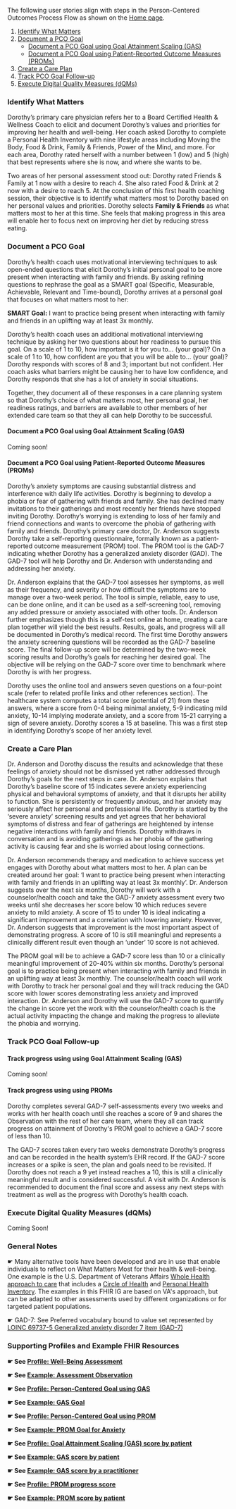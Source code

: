 The following user stories align with steps in the Person-Centered Outcomes Process Flow as shown on the [Home page](index.html).

1. [Identify What Matters](#identify-what-matters)
1. [Document a PCO Goal](#document-a-pco-goal)
   * [Document a PCO Goal using Goal Attainment Scaling (GAS)](#document-a-pco-goal-using-goal-attainment-scaling-gas)
   * [Document a PCO Goal using Patient-Reported Outcome Measures (PROMs)](#document-a-pco-goal-using-patient-reported-outcome-measures-proms)
1. [Create a Care Plan](#create-a-care-plan)
1. [Track PCO Goal Follow-up](#track-pco-goal-follow-up)
1. [Execute Digital Quality Measures (dQMs)](#execute-digital-quality-measures-dqms)

### Identify What Matters

Dorothy’s primary care physician refers her to a Board Certified Health & Wellness Coach to elicit and document Dorothy’s values and priorities for improving her health and well-being. Her coach asked Dorothy to complete a Personal Health Inventory with nine lifestyle areas including Moving the Body, Food & Drink, Family & Friends, Power of the Mind, and more. For each area, Dorothy rated herself with a number between 1 (low) and 5 (high) that best represents where she is now, and where she wants to be.

Two areas of her personal assessment stood out: Dorothy rated Friends & Family at 1 now with a desire to reach 4. She also rated Food & Drink at 2 now with a desire to reach 5. At the conclusion of this first health coaching session, their objective is to identify what matters most to Dorothy based on her personal values and priorities. Dorothy selects **Family & Friends** as what matters most to her at this time. She feels that making progress in this area will enable her to focus next on improving her diet by reducing stress eating.

### Document a PCO Goal

Dorothy’s health coach uses motivational interviewing techniques to ask open-ended questions that elicit Dorothy’s initial personal goal to be more present when interacting with family and friends. By asking refining questions to rephrase the goal as a SMART goal (Specific, Measurable, Achievable, Relevant and Time-bound), Dorothy arrives at a personal goal that focuses on what matters most to her:

**SMART Goal:** I want to practice being present when interacting with family and friends in an uplifting way at least 3x monthly.

Dorothy’s health coach uses an additional motivational interviewing technique by asking her two questions about her readiness to pursue this goal. On a scale of 1 to 10, how important is it for you to… (your goal)?  On a scale of 1 to 10, how confident are you that you will be able to… (your goal)? Dorothy responds with scores of 8 and 3; important but not confident. Her coach asks what barriers might be causing her to have low confidence, and Dorothy responds that she has a lot of anxiety in social situations.

Together, they document all of these responses in a care planning system so that Dorothy’s choice of what matters most, her personal goal, her readiness ratings, and barriers are available to other members of her extended care team so that they all can help Dorothy to be successful.

#### Document a PCO Goal using Goal Attainment Scaling (GAS)

Coming soon!

#### Document a PCO Goal using Patient-Reported Outcome Measures (PROMs)

Dorothy’s anxiety symptoms are causing substantial distress and interference with daily life activities. Dorothy is beginning to develop a phobia or fear of gathering with friends and family. She has declined many invitations to their gatherings and most recently her friends have stopped inviting Dorothy. Dorothy’s worrying is extending to loss of her family and friend connections and wants to overcome the phobia of gathering with family and friends. Dorothy’s primary care doctor, Dr. Anderson suggests Dorothy take a self-reporting questionnaire, formally known as a patient-reported outcome measurement (PROM) tool. The PROM tool is the GAD-7 indicating whether Dorothy has a generalized anxiety disorder (GAD). The GAD-7 tool will help Dorothy and Dr. Anderson with understanding and addressing her anxiety. 

Dr. Anderson explains that the GAD-7 tool assesses her symptoms, as well as their frequency, and severity or how difficult the symptoms are to manage over a two-week period. The tool is simple, reliable, easy to use, can be done online, and it can be used as a self-screening tool, removing any added pressure or anxiety associated with other tools. Dr. Anderson further emphasizes though this is a self-test online at home, creating a care plan together will yield the best results. Results, goals, and progress will all be documented in Dorothy’s medical record. The first time Dorothy answers the anxiety screening questions will be recorded as the GAD-7 baseline score. The final follow-up score will be determined by the two-week scoring results and Dorothy’s goals for reaching her desired goal. The objective will be relying on the GAD-7 score over time to benchmark where Dorothy is with her progress. 

Dorothy uses the online tool and answers seven questions on a four-point scale (refer to related profile links and other references section). The healthcare system computes a total score (potential of 21) from these answers, where a score from 0-4 being minimal anxiety, 5-9 indicating mild anxiety, 10-14 implying moderate anxiety, and a score from 15-21 carrying a sign of severe anxiety. Dorothy scores a 15 at baseline. This was a first step in identifying Dorothy’s scope of her anxiety level.

### Create a Care Plan

Dr. Anderson and Dorothy discuss the results and acknowledge that these feelings of anxiety should not be dismissed yet rather addressed through Dorothy’s goals for the next steps in care. Dr. Anderson explains that Dorothy’s baseline score of 15 indicates severe anxiety experiencing physical and behavioral symptoms of anxiety, and that it disrupts her ability to function. She is persistently or frequently anxious, and her anxiety may seriously affect her personal and professional life. Dorothy is startled by the ‘severe anxiety’ screening results and yet agrees that her behavioral symptoms of distress and fear of gatherings are heightened by intense negative interactions with family and friends. Dorothy withdraws in conversation and is avoiding gatherings as her phobia of the gathering activity is causing fear and she is worried about losing connections.

Dr. Anderson recommends therapy and medication to achieve success yet engages with Dorothy about what matters most to her. A plan can be created around her goal: ‘I want to practice being present when interacting with family and friends in an uplifting way at least 3x monthly’. Dr. Anderson suggests over the next six months, Dorothy will work with a counselor/health coach and take the GAD-7 anxiety assessment every two weeks until she decreases her score below 10 which reduces severe anxiety to mild anxiety. A score of 15 to under 10 is ideal indicating a significant improvement and a correlation with lowering anxiety. However, Dr. Anderson suggests that improvement is the most important aspect of demonstrating progress. A score of 10 is still meaningful and represents a clinically different result even though an ‘under’ 10 score is not achieved.

The PROM goal will be to achieve a GAD-7 score less than 10 or a clinically meaningful improvement of 20-40% within six months. Dorothy’s personal goal is to practice being present when interacting with family and friends in an uplifting way at least 3x monthly. The counselor/health coach will work with Dorothy to track her personal goal and they will track reducing the GAD score with lower scores demonstrating less anxiety and improved interaction. Dr. Anderson and Dorothy will use the GAD-7 score to quantify the change in score yet the work with the counselor/health coach is the actual activity impacting the change and making the progress to alleviate the phobia and worrying.

### Track PCO Goal Follow-up

#### Track progress using using Goal Attainment Scaling (GAS)

Coming soon!

#### Track progress using using PROMs

Dorothy completes several GAD-7 self-assessments every two weeks and works with her health coach until she reaches a score of 9 and shares the Observation with the rest of her care team, where they all can track progress on attainment of Dorothy's PROM goal to achieve a GAD-7 score of less than 10.

The GAD-7 scores taken every two weeks demonstrate Dorothy’s progress and can be recorded in the health system’s EHR record. If the GAD-7 score increases or a spike is seen, the plan and goals need to be revisited. If Dorothy does not reach a 9 yet instead reaches a 10, this is still a clinically meaningful result and is considered successful. A visit with Dr. Anderson is recommended to document the final score and assess any next steps with treatment as well as the progress with Dorothy’s health coach.

### Execute Digital Quality Measures (dQMs)

Coming Soon!

### General Notes

☛ Many alternative tools have been developed and are in use that enable individuals to reflect on What Matters Most for their health & well-being. One example is the U.S. Department of Veterans Affairs [Whole Health approach to care](https://va.gov/wholehealth) that includes a [Circle of Health](https://www.va.gov/WHOLEHEALTH/circle-of-health/index.asp) and [Personal Health Inventory](https://www.va.gov/WHOLEHEALTH/docs/PHI_Jan2022_Final_508.pdf). The examples in this FHIR IG are based on VA's approach, but can be adapted to other assessments used by different organizations or for targeted patient populations.

☛ GAD-7: See Preferred vocabulary bound to value set represented by [LOINC 69737-5 Generalized anxiety disorder 7 item (GAD-7)](https://loinc.org/69737-5)

### Supporting Profiles and Example FHIR Resources

**☛ See [Profile: Well-Being Assessment](StructureDefinition-pco-what-matters-assessment.html#profile)**

**☛ See [Example: Assessment Observation](Observation-pcoWhatMattersRelationshipsExample.html#root)**

**☛ See [Profile: Person-Centered Goal using GAS](StructureDefinition-pco-gas-goal-profile.html#profile)**

**☛ See [Example: GAS Goal](Goal-pcoGoalWalkDogExample.html#root)**

**☛ See [Profile: Person-Centered Goal using PROM](StructureDefinition-pco-prom-goal-profile.html#profile)**

**☛ See [Example: PROM Goal for Anxiety](Goal-pcoGoalAnxietyExample.html#root)**

**☛ See [Profile: Goal Attainment Scaling (GAS) score by patient](StructureDefinition-pco-gas-score-observation.html#profile)**

**☛ See [Example: GAS score by patient](Observation-pcoGASScorePatientFollowupExample.html#root)**

**☛ See [Example: GAS score by a practitioner](Observation-pcoGASScorePractitionerFollowupExample.html#root)**

**☛ See [Profile: PROM progress score](StructureDefinition-pco-prom-score-observation.html#profile)**

**☛ See [Example: PROM score by patient](Observation-pcoPROMScoreAnxietyExample.html#root)**
